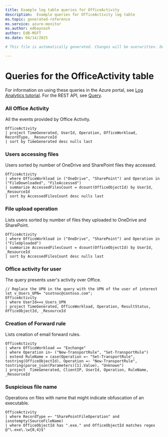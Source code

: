 ```yaml
---
title: Example log table queries for OfficeActivity
description:  Example queries for OfficeActivity log table
ms.topic: generated-reference
ms.service: azure-monitor
ms.author: edbaynash
author: EdB-MSFT
ms.date: 04/14/2025

# This file is automatically generated. Changes will be overwritten. Do not change this file directly. 

---
```


# Queries for the OfficeActivity table

For information on using these queries in the Azure portal, see [Log Analytics tutorial](/azure/azure-monitor/logs/log-analytics-tutorial). For the REST API, see [Query](/azure/azure-monitor/logs/api/overview).


### All Office Activity  


All the events provided by Office Activity.  

```query
OfficeActivity
| project TimeGenerated, UserId, Operation, OfficeWorkload, RecordType, _ResourceId
| sort by TimeGenerated desc nulls last
```



### Users accessing files  


Users sorted by number of OneDrive and SharePoint files they accessed.  

```query
OfficeActivity
| where OfficeWorkload in ("OneDrive", "SharePoint") and Operation in ("FileDownloaded", "FileAccessed")
| summarize AccessedFilesCount = dcount(OfficeObjectId) by UserId, _ResourceId
| sort by AccessedFilesCount desc nulls last
```



### File upload operation  


Lists users sorted by number of files they uploaded to OneDrive and SharePoint.  

```query
OfficeActivity
| where OfficeWorkload in ("OneDrive", "SharePoint") and Operation in ("FileUploaded")
| summarize AccessedFilesCount = dcount(OfficeObjectId) by UserId, _ResourceId
| sort by AccessedFilesCount desc nulls last
```



### Office activity for user  


The query presents user's activity over Office.  

```query
// Replace the UPN in the query with the UPN of the user of interest
let v_Users_UPN= "osotnoc@contoso.com";
OfficeActivity
| where UserId==v_Users_UPN
| project TimeGenerated, OfficeWorkload, Operation, ResultStatus, OfficeObjectId, _ResourceId
```



### Creation of Forward rule  


Lists creation of email forward rules.  

```query
OfficeActivity
| where OfficeWorkload == "Exchange"
| where Operation in~ ("New-TransportRule", "Set-TransportRule")
| extend RuleName = case(Operation =~ "Set-TransportRule", tostring(OfficeObjectId), Operation =~ "New-TransportRule", tostring(parse_json(Parameters)[1].Value), "Unknown")
| project  TimeGenerated, ClientIP, UserId, Operation, RuleName, _ResourceId
```



### Suspicious file name  


Operations on files with name that might indicate obfuscation of an executable.  

```query
OfficeActivity
| where RecordType =~ "SharePointFileOperation" and isnotempty(SourceFileName)
| where OfficeObjectId has ".exe." and OfficeObjectId matches regex @"\.exe\.\w{0,4}$"
```

